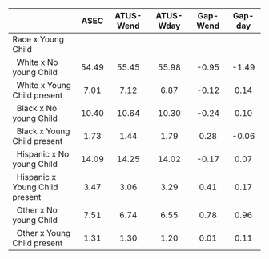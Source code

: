 
|                      |         ASEC |    ATUS-Wend |    ATUS-Wday |     Gap-Wend |      Gap-day |
| -------------------- | :----------: | :----------: | :----------: | :----------: | :----------: |
| Race x Young Child   |              |              |              |              |              |
| &nbsp;&nbsp;White x No young Child |        54.49 |        55.45 |        55.98 |        -0.95 |        -1.49 |
| &nbsp;&nbsp;White x Young Child present |         7.01 |         7.12 |         6.87 |        -0.12 |         0.14 |
| &nbsp;&nbsp;Black x No young Child |        10.40 |        10.64 |        10.30 |        -0.24 |         0.10 |
| &nbsp;&nbsp;Black x Young Child present |         1.73 |         1.44 |         1.79 |         0.28 |        -0.06 |
| &nbsp;&nbsp;Hispanic x No young Child |        14.09 |        14.25 |        14.02 |        -0.17 |         0.07 |
| &nbsp;&nbsp;Hispanic x Young Child present |         3.47 |         3.06 |         3.29 |         0.41 |         0.17 |
| &nbsp;&nbsp;Other x No young Child |         7.51 |         6.74 |         6.55 |         0.78 |         0.96 |
| &nbsp;&nbsp;Other x Young Child present |         1.31 |         1.30 |         1.20 |         0.01 |         0.11 |

